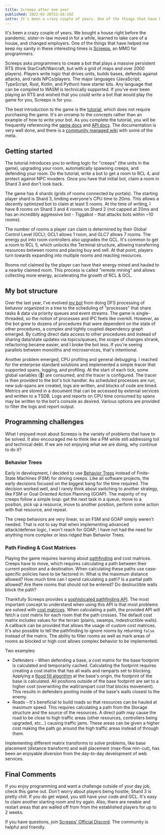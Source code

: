 ```yaml
---
title: Screeps after one year
published: 2022-01-26T22:16:19Z
intro: It's been a crazy couple of years. One of the things that have helped me keep my sanity is Screeps, an MMO for programmers.
---
```

It's been a crazy couple of years. We bought a house right before the pandemic, sister-in-law moved in for a while, learned to take care of a house, and changed employers. One of the things that have helped me keep my sanity in these interesting times is [Screeps](https://screeps.com/), an MMO for programmers.

Screeps asks programmers to create a bot that plays a massive persistent RTS (think StarCraft/Warcraft, but with a grid of maps and over 2000 players). Players write logic that drives units, builds bases, defends against attacks, and raids NPCs/players. The major languages (JavaScript, TypeScript, Rust, Kotlin, and Python) have starter kits. Any language that can be compiled to WASM is technically supported. If you've ever been playing an RTS and wished that you could write a bot that would play the game for you, Screeps is for you.

The best introduction to the game is the [tutorial](https://screeps.com/a/#!/sim/tutorial/1), which does not require purchasing the game. It's an onramp to the concepts rather than an example of how to write your bot. As you complete the tutorial, you will be frequently referencing the [game docs](https://docs.screeps.com/index.html) and [API docs](https://docs.screeps.com/api/). The documentation is very well done, and there is a [community managed wiki](https://wiki.screepspl.us/index.php/Getting_Started) with some of the meta.

## Getting started

The tutorial introduces you to writing logic for "creeps" (the units in the game), upgrading your room, automatically spawning creeps, and defending your room. Do the tutorial, write a bot to get a room to RCL 4, and protect against NPC invaders. Once you have that initial bot, claim a room in Shard 3 and don't look back.

The game has 4 shards (grids of rooms connected by portals). The starting player shard is Shard 3, limiting everyone's CPU time to 20ms. This allows a decently optimized bot to claim at least 5 rooms. At the time of writing, I have 8 rooms on Shard 3 and 4 rooms on Shard 2 (not capped at 20ms and has an incredibly aggressive bot - Tiggabot - that attacks bots within ~10 rooms).

The number of rooms a player can claim is determined by their Global Control Level (GCL); GCL1 allows 1 room, and GLC7 allows 7 rooms. The energy put into room controllers also upgrades the GCL. It's common to get a room to RCL 5, which unlocks the Terminal structure, allowing transferring resources between rooms and placing buy and sell. At that point, players turn towards expanding into multiple rooms and reacting resources.

Rooms not claimed by the player can have their energy mined and hauled to a nearby claimed room. This process is called "remote mining" and allows collecting more energy, accelerating the growth of RCL & GCL.

## My bot structure

Over the last year, I've evolved [my bot](https://github.com/ryanrolds/screeps) from doing DFS processing of behavior organized in a tree to the scheduling of "processes" that share tasks & data via priority queues and event streams. The game is single-threaded, so the notion of processes and IPC feels like overkill. However, as the bot grew to dozens of procedures that were dependent on the state of other procedures, a complex and tightly coupled dependency graph emerged. By cutting direct data access to other procedures and instead of sharing data/state updates via topics/queues, the scope of changes shrank, refactoring became easier, and I broke the bot less. If you're seeing parallels between monoliths and microservices, that's intentional.

Another problem emerged, CPU profiling and general debugging. I reached for the enterprise standard solutions and implemented a simple tracer that supported spans, logging, and profiling. At the start of each tick, some global variables (🤨) are consumed, and the tracer is configured. The tracer is then provided to the bot's tick handler. As scheduled processes are run, new sub-spans are created, logs are written, and blocks of code are timed. Metrics are stored in a document that can be accessed by external services and written to a TSDB. Logs and reports on CPU time consumed by spans may be written to the bot's console as desired. Various options are provided to filter the logs and report output.

## Programming challenges

What I enjoyed most about Screeps is the variety of problems that have to be solved. It also encouraged me to think like a PM while still addressing toil and technical debt. If we are not enjoying what we are doing, why continue to do it?

### Behavior Trees

Early in development, I decided to use [Behavior Trees](https://www.gamedeveloper.com/programming/behavior-trees-for-ai-how-they-work) instead of Finite-State Machines (FSM) for driving creeps. Like all software projects, the early decisions focused on the biggest bang for the time required. The decision worked well, and I rarely think about switching to another strategy, like FSM or Goal Oriented Action Planning (GOAP). The majority of my creeps follow a simple loop: get the next task in a queue, move to a position, pick up a resource, move to another position, perform some action with that resource, and repeat.

The creep behaviors are very linear, so an FSM and GOAP simply weren't needed. That is not to say that when implementing advanced attack/defense logic, I won't reach for GOAP; I have not had the need for anything more complex or less ridged than Behavior Trees.

### Path Finding & Cost Matrices

Playing the game requires learning about [pathfinding](https://en.wikipedia.org/wiki/Pathfinding) and cost matrices. Creeps have to move, which requires calculating a path between their current position and a destination. When calculating these paths use case-specific policies have to be factored in: What is the maximum distance allowed? How much time can I spend calculating a path? Is a partial path allowed? Are there rooms that should not be entered? Do destructible walls block the path?

Thankfully Screeps provides a [sophisticated pathfinding API](https://docs.screeps.com/api/#PathFinder). The most important concept to understand when using this API is that most problems are solved with [cost matrices](https://docs.screeps.com/api/#PathFinder-CostMatrix). When calculating a path, the provided API will fetch a cost matrix for each room that the path crosses. The default cost matrix includes values for the terrain (plains, swamps, indestructible walls). A callback can be provided that allows the usage of custom cost matrices. It's also possible to tell the pathfinding to ignore rooms by returning `false` instead of the matrix. The ability to filter rooms as well as mark areas of rooms as blocked or high cost allows complex behavior to be implemented.

Two examples:

* Defenders - When defending a base, a cost matrix for the base footprint is calculated and temporarily cached. Calculating the footprint requires creating a cost matrix that has all walls and ramparts set to blocking. Applying a [flood fill algorithm](https://en.wikipedia.org/wiki/Flood_fill) at the base's origin, the footprint of the base is calculated. All positions outside of the base footprint are set to a higher cost (overwriting the wall/rampart cost that blocks movement). This results in defenders pooling inside of the base's walls closest to the enemy.
* Roads - It's beneficial to build roads so that resources can be hauled at maximum speed. This requires calculating a path from the Storage structure and the source of the resources. A direct path may cause the road to be close to high traffic areas (other resources, controllers being upgraded, etc...) causing traffic jams. These areas can be given a higher cost making the path go around the high traffic areas instead of through them.

Implementing different matrix transforms to solve problems, like base placement (distance transform) and wall placement (max-flow min-cut), has been an enjoyable diversion from the day-to-day development of web services.

## Final Comments

If you enjoy programming and want a challenge outside of your day job, check this game out. Don't worry about players being hostile; Shard 3 is pretty chill. If you do get wiped, you still have your code and GCL. It's easy to claim another starting room and try again. Also, there are newbie and restart areas that are walled off from from the established players for up to 2 weeks.

If you have questions, join [Screeps' Official Discord](https://discord.com/invite/screeps). The community is helpful and friendly.
